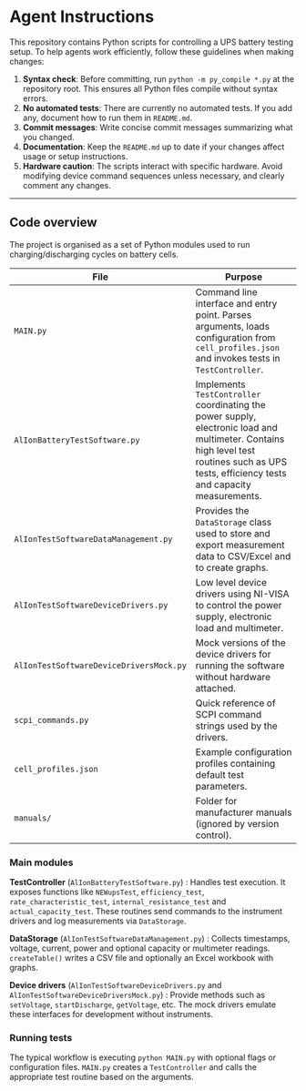 # Agent Instructions

This repository contains Python scripts for controlling a UPS battery testing setup. To help agents work efficiently, follow these guidelines when making changes:

1. **Syntax check**: Before committing, run `python -m py_compile *.py` at the repository root. This ensures all Python files compile without syntax errors.
2. **No automated tests**: There are currently no automated tests. If you add any, document how to run them in `README.md`.
3. **Commit messages**: Write concise commit messages summarizing what you changed.
4. **Documentation**: Keep the `README.md` up to date if your changes affect usage or setup instructions.
5. **Hardware caution**: The scripts interact with specific hardware. Avoid modifying device command sequences unless necessary, and clearly comment any changes.

---

## Code overview

The project is organised as a set of Python modules used to run charging/discharging cycles on battery cells.

| File | Purpose |
| --- | --- |
| `MAIN.py` | Command line interface and entry point. Parses arguments, loads configuration from `cell_profiles.json` and invokes tests in `TestController`. |
| `AlIonBatteryTestSoftware.py` | Implements `TestController` coordinating the power supply, electronic load and multimeter. Contains high level test routines such as UPS tests, efficiency tests and capacity measurements. |
| `AlIonTestSoftwareDataManagement.py` | Provides the `DataStorage` class used to store and export measurement data to CSV/Excel and to create graphs. |
| `AlIonTestSoftwareDeviceDrivers.py` | Low level device drivers using NI-VISA to control the power supply, electronic load and multimeter. |
| `AlIonTestSoftwareDeviceDriversMock.py` | Mock versions of the device drivers for running the software without hardware attached. |
| `scpi_commands.py` | Quick reference of SCPI command strings used by the drivers. |
| `cell_profiles.json` | Example configuration profiles containing default test parameters. |
| `manuals/` | Folder for manufacturer manuals (ignored by version control). |

### Main modules

**TestController** (`AlIonBatteryTestSoftware.py`)
: Handles test execution. It exposes functions like `NEWupsTest`, `efficiency_test`, `rate_characteristic_test`, `internal_resistance_test` and `actual_capacity_test`. These routines send commands to the instrument drivers and log measurements via `DataStorage`.

**DataStorage** (`AlIonTestSoftwareDataManagement.py`)
: Collects timestamps, voltage, current, power and optional capacity or multimeter readings. `createTable()` writes a CSV file and optionally an Excel workbook with graphs.

**Device drivers** (`AlIonTestSoftwareDeviceDrivers.py` and `AlIonTestSoftwareDeviceDriversMock.py`)
: Provide methods such as `setVoltage`, `startDischarge`, `getVoltage`, etc. The mock drivers emulate these interfaces for development without instruments.

### Running tests

The typical workflow is executing `python MAIN.py` with optional flags or configuration files. `MAIN.py` creates a `TestController` and calls the appropriate test routine based on the arguments.


